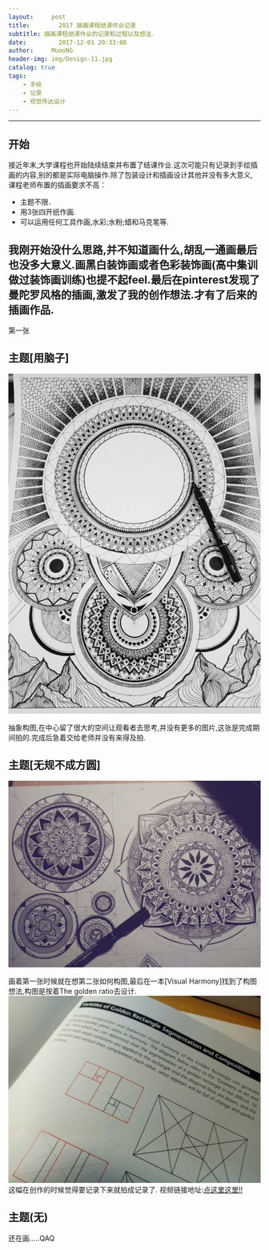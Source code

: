 ```yaml
---
layout:     post
title:        2017 插画课程结课作业记录
subtitle: 插画课程结课作业的记录和过程以及想法.
date:         2017-12-01 20:33:08
author:     MuooNG
header-img: img/Design-11.jpg
catalog: true
tags:
    - 手绘
    - 记录
    - 视觉传达设计
---
```


----------
## 开始
接近年末,大学课程也开始陆续结束并布置了结课作业.这次可能只有记录到手绘插画的内容,别的都是实际电脑操作.除了包装设计和插画设计其他并没有多大意义,
课程老师布置的插画要求不高：
+ 主题不限．
+ 用3张四开纸作画.
+ 可以运用任何工具作画,水彩;水粉;蜡和马克笔等.

我刚开始没什么思路,并不知道画什么,胡乱一通画最后也没多大意义.画黑白装饰画或者色彩装饰画(高中集训做过装饰画训练)也提不起feel.最后在pinterest发现了曼陀罗风格的插画,激发了我的创作想法.才有了后来的插画作品.
----------

第一张
## 主题[用脑子]
![expressvpn_review.jpg](https://github.com/MuooNg/muoong.github.io/raw/master/img/it-img/20171201172008.jpg)

  抽象构图,在中心留了很大的空间让观看者去思考,并没有更多的图片,这张是完成期间拍的.完成后急着交给老师并没有来得及拍.

## 主题[无规不成方圆]
![expressvpn_review.jpg](https://github.com/MuooNg/muoong.github.io/raw/master/img/it-img/20171130220306.jpg)

画着第一张时候就在想第二张如何构图,最后在一本[Visual Harmony]找到了构图想法,构图是按着The golden ratio去设计.
![expressvpn_review.jpg](https://github.com/MuooNg/muoong.github.io/raw/master/img/it-img/20171201203111.jpg)
这幅在创作的时候觉得要记录下来就拍成记录了.
视频链接地址:[点这里这里!!](http://www.bilibili.com/video/av16838971/)

## 主题(无)
还在画.....QAQ
